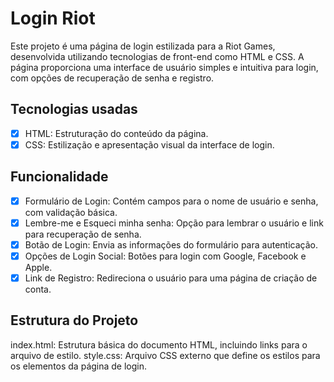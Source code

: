 # Login Riot

Este projeto é uma página de login estilizada para a Riot Games, desenvolvida utilizando tecnologias de front-end como HTML e CSS. A página proporciona uma interface de usuário simples e intuitiva para login, com opções de recuperação de senha e registro.

## Tecnologias usadas

- [x] HTML: Estruturação do conteúdo da página.
- [x] CSS: Estilização e apresentação visual da interface de login.

## Funcionalidade

- [x] Formulário de Login: Contém campos para o nome de usuário e senha, com validação básica.
- [x] Lembre-me e Esqueci minha senha: Opção para lembrar o usuário e link para recuperação de senha.
- [x] Botão de Login: Envia as informações do formulário para autenticação.
- [x] Opções de Login Social: Botões para login com Google, Facebook e Apple.
- [x] Link de Registro: Redireciona o usuário para uma página de criação de conta. 

## Estrutura do Projeto

index.html: Estrutura básica do documento HTML, incluindo links para o arquivo de estilo.
style.css: Arquivo CSS externo que define os estilos para os elementos da página de login.
